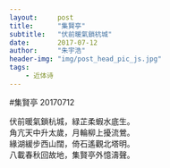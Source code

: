 ```yaml
---
layout:     post
title:      "集賢亭"
subtitle:   "伏前暖氣鎖杭城"
date:       2017-07-12
author:     "朱宇浩"
header-img: "img/post_head_pic_js.jpg"
tags:
    - 近体诗
---
```



#集賢亭
20170712

伏前暖氣鎖杭城，緑芷柔蝦水底生。  
角亢天中升太歲，月輪柳上擾流鶯。  
緣湖緩步西山闊，倚石遙觀北塔明。  
八載春秋回故地，集賢亭外憶濤聲。

